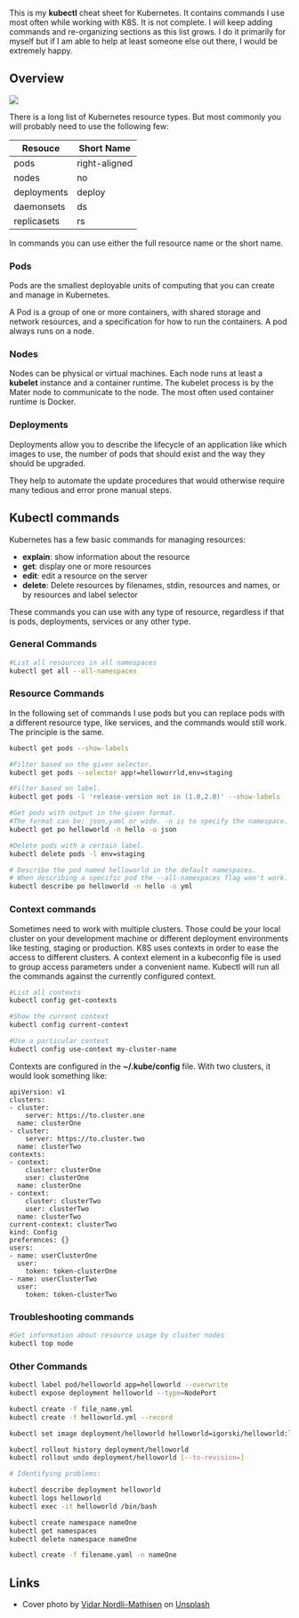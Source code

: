 This is my **kubectl** cheat sheet for Kubernetes. It contains commands I use most often while working with K8S. It is not complete. I will keep adding commands and re-organizing sections as this list grows. I do it primarily for myself but if I am able to help at least someone else out there, I would be extremely happy.

## Overview

![](https://igorski.co/content/images/2021/05/Untitled-2021-05-19-2354-1-.png)

There is a long list of Kubernetes resource types. But most commonly you will probably need to use the following few:

| Resouce | Short Name |
| --- | --- |
| pods | right-aligned |
| nodes | no |
| deployments | deploy |
| daemonsets | ds |
| replicasets | rs |

In commands you can use either the full resource name or the short name.

### Pods

Pods are the smallest deployable units of computing that you can create and manage in Kubernetes.

A Pod is a group of one or more containers, with shared storage and network resources, and a specification for how to run the containers. A pod always runs on a node.

### Nodes

Nodes can be physical or virtual machines. Each node runs at least a **kubelet** instance and a container runtime. The kubelet process is by the Mater node to communicate to the node. The most often used container runtime is Docker.

### Deployments

Deployments allow you to describe the lifecycle of an application like which images to use, the number of pods that should exist and the way they should be upgraded.

They help to automate the update procedures that would otherwise require many tedious and error prone manual steps.

## Kubectl commands

Kubernetes has a few basic commands for managing resources:

-   **explain**: show information about the resource
-   **get**: display one or more resources
-   **edit**: edit a resource on the server
-   **delete**: Delete resources by filenames, stdin, resources and names, or by resources and label selector

These commands you can use with any type of resource, regardless if that is pods, deployments, services or any other type.

### General Commands

```bash
#List all resources in all namespaces
kubectl get all --all-namespaces
```

### Resource Commands

In the following set of commands I use pods but you can replace pods with a different resource type, like services, and the commands would still work. The principle is the same.

```bash
kubectl get pods --show-labels

#Filter based on the given selector.
kubectl get pods --selector app!=helloworrld,env=staging

#Filter based on label.
kubectl get pods -l 'release-version not in (1.0,2.0)' --show-labels

#Get pods with output in the given format.
#The format can be: json,yaml or wide. -n is to specify the namespace.
kubectl get po helloworld -n hello -o json

#Delete pods with a certain label.
kubectl delete pods -l env=staging

# Describe the pod named helloworld in the default namespaces.
# When describing a specific pod the --all-namespaces flag won't work.
kubectl describe po helloworld -n hello -o yml
```

### Context commands

Sometimes need to work with multiple clusters. Those could be your local cluster on your development machine or different deployment environments like testing, staging or production. K8S uses contexts in order to ease the access to different clusters. A context element in a kubeconfig file is used to group access parameters under a convenient name. Kubectl will run all the commands against the currently configured context.

```bash
#List all contexts
kubectl config get-contexts

#Show the current context
kubectl config current-context

#Use a particular context
kubectl config use-context my-cluster-name
```

Contexts are configured in the **~/.kube/config** file. With two clusters, it would look something like:

```
apiVersion: v1
clusters:
- cluster:
    server: https://to.cluster.one
  name: clusterOne
- cluster:
    server: https://to.cluster.two
  name: clusterTwo
contexts:
- context:
    cluster: clusterOne
    user: clusterOne
  name: clusterOne
- context:
    cluster: clusterTwo
    user: clusterTwo
  name: clusterTwo
current-context: clusterTwo
kind: Config
preferences: {}
users:
- name: userClusterOne
  user:
    token: token-clusterOne
- name: userClusterTwo
  user:
    token: token-clusterTwo
```

### Troubleshooting commands

```bash
#Get information about resource usage by cluster nodes
kubectl top node
```

### Other Commands

```bash
kubectl label pod/helloworld app=helloworld --overwrite
kubectl expose deployment helloworld --type=NodePort

kubectl create -f file_name.yml
kubectl create -f helloworld.yml --record

kubectl set image deployment/helloworld helloworld=igorski/helloworld:latest

kubectl rollout history deployment/helloworld
kubectl rollout undo deployment/helloworld [--to-revision=]

# Identifying problems:

kubectl describe deployment helloworld
kubectl logs helloworld
kubectl exec -it helloworld /bin/bash

kubectl create namespace nameOne
kubectl get namespaces
kubectl delete namespace nameOne

kubectl create -f filename.yaml -n nameOne
```

## Links

-   Cover photo by [Vidar Nordli-Mathisen](https://unsplash.com/@vidarnm?utm_source=unsplash&utm_medium=referral&utm_content=creditCopyText) on [Unsplash](https://unsplash.com/s/photos/sailing?utm_source=unsplash&utm_medium=referral&utm_content=creditCopyText)
